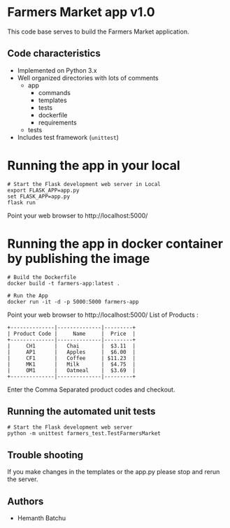 # Farmers Market app v1.0

This code base serves to build the Farmers Market  application.

## Code characteristics

* Implemented on Python 3.x
* Well organized directories with lots of comments
    * app
        * commands
        * templates
        * tests
        * dockerfile
        * requirements
    * tests
* Includes test framework (`unittest`)


# Running the app in your local

    # Start the Flask development web server in Local
    export FLASK_APP=app.py
    set FLASK_APP=app.py 
    flask run


Point your web browser to http://localhost:5000/

# Running the app in docker container by publishing the image

    # Build the Dockerfile
    docker build -t farmers-app:latest .
    
    # Run the App
    docker run -it -d -p 5000:5000 farmers-app


Point your web browser to http://localhost:5000/
List of Products :
```
+--------------|--------------|---------+
| Product Code |     Name     |  Price  |
+--------------|--------------|---------+
|     CH1      |   Chai       |  $3.11  |
|     AP1      |   Apples     |  $6.00  |
|     CF1      |   Coffee     | $11.23  |
|     MK1      |   Milk       |  $4.75  |
|     OM1      |   Oatmeal    |  $3.69  |
+--------------|--------------|---------+
```
Enter the Comma Separated product codes and checkout.


## Running the automated unit tests

    # Start the Flask development web server
    python -m unittest farmers_test.TestFarmersMarket



## Trouble shooting

If you make changes in the templates or the app.py please stop and rerun the server.



## Authors

- Hemanth Batchu